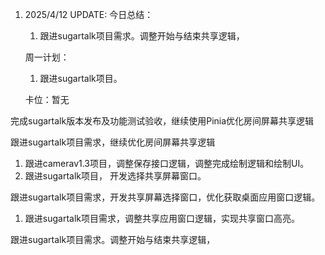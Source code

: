 1. 2025/4/12 UPDATE:
   今日总结：
   1. 跟进sugartalk项目需求。调整开始与结束共享逻辑，

   周一计划：
   1.  跟进sugartalk项目。

   卡位：暂无





完成sugartalk版本发布及功能测试验收，继续使用Pinia优化房间屏幕共享逻辑

跟进sugartalk项目需求，继续优化房间屏幕共享逻辑

1. 跟进camerav1.3项目，调整保存接口逻辑，调整完成绘制逻辑和绘制UI。
2. 跟进sugartalk项目， 开发选择共享屏幕窗口。

跟进sugartalk项目需求，开发共享屏幕选择窗口，优化获取桌面应用窗口逻辑。

1. 跟进sugartalk项目需求，调整共享应用窗口逻辑，实现共享窗口高亮。

跟进sugartalk项目需求。调整开始与结束共享逻辑，




